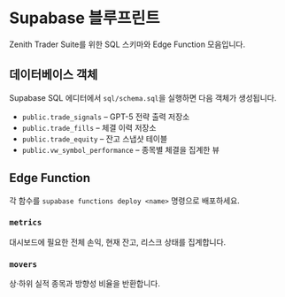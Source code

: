 # Supabase 블루프린트

Zenith Trader Suite를 위한 SQL 스키마와 Edge Function 모음입니다.

## 데이터베이스 객체
Supabase SQL 에디터에서 `sql/schema.sql`을 실행하면 다음 객체가 생성됩니다.
- `public.trade_signals` – GPT-5 전략 출력 저장소
- `public.trade_fills` – 체결 이력 저장소
- `public.trade_equity` – 잔고 스냅샷 테이블
- `public.vw_symbol_performance` – 종목별 체결을 집계한 뷰

## Edge Function
각 함수를 `supabase functions deploy <name>` 명령으로 배포하세요.

### `metrics`
대시보드에 필요한 전체 손익, 현재 잔고, 리스크 상태를 집계합니다.

### `movers`
상·하위 실적 종목과 방향성 비율을 반환합니다.
